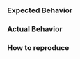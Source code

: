 <!--
Have a general question?

Have a cool idea for a new feature?

Found a bug?
Please ensure you're using the latest version, and provide some information below.
-->

### Expected Behavior

<!-- Shortly summarize the expected outcome and why this behavior should be expected. -->

### Actual Behavior

<!-- Shortly summarize what went wrong. Be sure to include not just what
  happened, but what you expected to happen as well. -->

### How to reproduce

<!-- Provide enough information that someone else could produce the same error.
  Share code or even better, send a Pull Request with a new failing test case. -->
